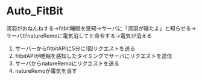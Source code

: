 # Auto_FitBit
流羽がおねんねする→fitbit睡眠を感知→サーバに「流羽が寝たよ」と知らせる→サーバがnatureRemoに電気消してと命令する→電気が消える

1. サーバーからfitbitAPIに5分に1回リクエストを送る
2. fitbitAPIが睡眠を感知したタイミングでサーバにリクエストを送信
4. サーバからnatureRemoにリクエストを送る
5. natureRemoが電気を消す
